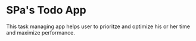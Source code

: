 # SPa's Todo App

This task managing app helps user to prioritze and optimize his or her time and maximize performance.